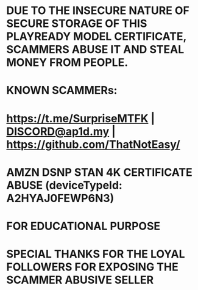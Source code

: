 # DUE TO THE INSECURE NATURE OF SECURE STORAGE OF THIS PLAYREADY MODEL CERTIFICATE, SCAMMERS ABUSE IT AND STEAL MONEY FROM PEOPLE.
# KNOWN SCAMMERs:
# https://t.me/SurpriseMTFK | DISCORD@ap1d.my | https://github.com/ThatNotEasy/
# AMZN DSNP STAN 4K CERTIFICATE ABUSE (deviceTypeId: A2HYAJ0FEWP6N3)
# FOR EDUCATIONAL PURPOSE
# SPECIAL THANKS FOR THE LOYAL FOLLOWERS FOR EXPOSING THE SCAMMER ABUSIVE SELLER
